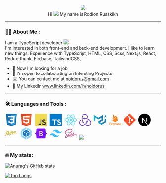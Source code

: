 <div id="header" align="center">
  <img src="https://media.giphy.com/media/M9gbBd9nbDrOTu1Mqx/giphy.gif" width="100"/>
</div>

<div  align="center">
   Hi <img src="https://user-images.githubusercontent.com/18350557/176309783-0785949b-9127-417c-8b55-ab5a4333674e.gif" width="30" /> My name is Rodion Russkikh
</div>

---
### :man_technologist: About Me :  



I am a TypeScript developer <img src="https://media2.giphy.com/media/f7omQNmgiyjj5sffvZ/giphy.gif?cid=ecf05e476us0uqtv98eakeoe6eokolii279fbbizi5sxrpbx&ep=v1_stickers_search&rid=giphy.gif&ct=s" width="40" />  
I'm interested in both front-end and back-end development. I like to learn new things. Experience with TypeScript, HTML, CSS, Scss, Next.js, React, Redux-thunk, Firebase, TailwindCSS, 

- :mag_right: Now I'm looking for a job
- :handshake:	I'm open to collaborating on Intersting Projects
- :envelope: You can contact me at noidoruz@gmail.com
- :link: My LinkedIn www.linkedin.com/in/noidorus



---
### :hammer_and_wrench: Languages and Tools :  

<div>
  <a href="https://www.w3.org/TR/CSS/#css"><img src="https://github.com/devicons/devicon/blob/master/icons/css3/css3-original.svg" title="CSS3" alt="CSS" width="40" height="40"/></a>&nbsp;
  <a href="https://developer.mozilla.org/en-US/docs/Glossary/HTML5"><img src="https://github.com/devicons/devicon/blob/master/icons/html5/html5-original.svg" title="HTML5" alt="HTML" width="40" height="40"/></a>&nbsp;
  <a href="https://developer.mozilla.org/en-US/docs/Web/JavaScript"><img src="https://github.com/devicons/devicon/blob/master/icons/javascript/javascript-original.svg" title="JavaScript" alt="JavaScript" width="40" height="40"/></a>&nbsp;
  <a href="https://www.typescriptlang.org/"><img src="https://github.com/devicons/devicon/blob/master/icons/typescript/typescript-original.svg" width="40"/></a>&nbsp;
  <a href="https://react.dev/"><img src="https://github.com/devicons/devicon/blob/master/icons/react/react-original.svg" title="React" alt="React" width="40" height="40"/></a>&nbsp;
  <a href="https://redux.js.org/"><img src="https://github.com/devicons/devicon/blob/master/icons/redux/redux-original.svg" title="Redux" alt="Redux " width="40" height="40"/></a>&nbsp;
  <a href="https://mui.com/"><img src="https://github.com/devicons/devicon/blob/master/icons/materialui/materialui-original.svg" title="Material UI" alt="Material UI" width="40" height="40"/></a>&nbsp;
  <a href="https://firebase.google.com/"><img src="https://github.com/devicons/devicon/blob/master/icons/firebase/firebase-plain-wordmark.svg" title="Firebase" alt="Firebase" width="40" height="40"/></a>&nbsp;
  <a href="https://git-scm.com/"><img src="https://github.com/devicons/devicon/blob/master/icons/git/git-original.svg" title="Git" **alt="Git" width="40" height="40"/></a>&nbsp;
  <a href="https://nextjs.org/docs"><img src="https://github.com/devicons/devicon/blob/master/icons/nextjs/nextjs-original.svg" width="40"/></a>&nbsp;
  <a href="https://babeljs.io/"><img src="https://github.com/devicons/devicon/blob/master/icons/babel/babel-original.svg" width="40"/></a>&nbsp;
  <a href="https://webpack.js.org/"><img src="https://github.com/devicons/devicon/blob/master/icons/webpack/webpack-original.svg" width="40"/></a>&nbsp;
  <a href="https://getbootstrap.com/"><img src="https://github.com/devicons/devicon/blob/master/icons/bootstrap/bootstrap-original.svg" width="40"/></a>&nbsp;
  <a href="https://tailwindcss.com/"><img src="https://github.com/devicons/devicon/blob/master/icons/tailwindcss/tailwindcss-plain.svg" width="40"/></a>&nbsp;
  <a href="https://sass-lang.com/"><img src="https://github.com/devicons/devicon/blob/master/icons/sass/sass-original.svg" width="40"/></a>&nbsp;
  <a href="https://vitejs.dev/"><img src="https://upload.wikimedia.org/wikipedia/commons/thumb/f/f1/Vitejs-logo.svg/410px-Vitejs-logo.svg.png?20220412224743" width="40"/></a>&nbsp;
</div>

---
### :fire: My stats:  
[![Anurag's GitHub stats](https://github-readme-stats.vercel.app/api?username=noidorus&show_icons=true&theme=onedark&hide=issues,contribs)](https://github.com/anuraghazra/github-readme-stats)  

[![Top Langs](https://github-readme-stats.vercel.app/api/top-langs/?username=noidorus&layout=donut&theme=onedark)](https://github.com/anuraghazra/github-readme-stats)
